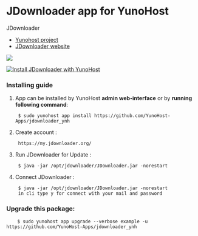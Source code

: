# JDownloader app for YunoHost
JDownloader

- [Yunohost project](https://yunohost.org)
- [JDownloader website](http://jdownloader.org/)

![](http://jdownloader.org/lib/tpl/arctic/images/logo.png)


[![Install JDownloader with YunoHost](https://install-app.yunohost.org/install-with-yunohost.png)](https://install-app.yunohost.org/?app=jdownloader)

### Installing guide

 1. App can be installed by YunoHost **admin web-interface** or by **running following command**:

         $ sudo yunohost app install https://github.com/YunoHost-Apps/jdownloader_ynh
         
 2. Create account :
        
         https://my.jdownloader.org/
 
 3. Run JDownloader for Update :
 
         $ java -jar /opt/jdownloader/JDownloader.jar -norestart
 
 4. Connect JDownloader :
 
         $ java -jar /opt/jdownloader/JDownloader.jar -norestart
         in cli type y for connect with your mail and password
         
### Upgrade this package:

        $ sudo yunohost app upgrade --verbose example -u https://github.com/YunoHost-Apps/jdownloader_ynh

